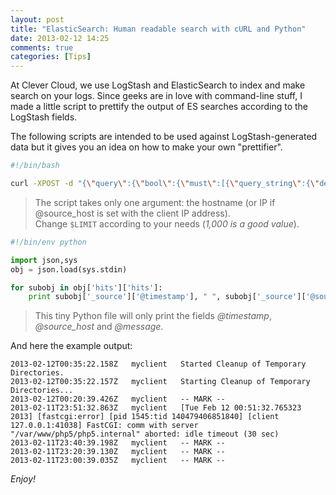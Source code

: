 ```yaml
---
layout: post
title: "ElasticSearch: Human readable search with cURL and Python"
date: 2013-02-12 14:25
comments: true
categories: [Tips]
---
```


At Clever Cloud, we use LogStash and ElasticSearch to index and make search on your logs. Since geeks are in love with command-line stuff, I made a little script to prettify the output of ES searches according to the LogStash fields.

<!-- more -->

The following scripts are intended to be used against LogStash-generated data but it gives you an idea on how to make your own "prettifier".

``` bash search.sh
#!/bin/bash

curl -XPOST -d "{\"query\":{\"bool\":{\"must\":[{\"query_string\":{\"default_field\":\"@source_host\",\"query\":\"$1\"}}],\"must_not\":[],\"should\":[]}},\"from\":0,\"size\":$LIMIT,\"sort\":[{\"@timestamp\":{\"order\":\"desc\"}}],\"facets\":{}}" http://yourelasticcluster:9200/yourindex/_search 2>/dev/null | prettify.py
```
> The script takes only one argument: the hostname (or IP if @source\_host is set with the client IP address).  
> Change `$LIMIT` according to your needs (_1,000 is a good value_).

``` python prettify.py
#!/bin/env python

import json,sys
obj = json.load(sys.stdin)

for subobj in obj['hits']['hits']:
	print subobj['_source']['@timestamp'], " ", subobj['_source']['@source_host'], " ", subobj['_source']['@message']
```

> This tiny Python file will only print the fields *@timestamp*, *@source\_host* and *@message*.

And here the example output:

```
2013-02-12T00:35:22.158Z   myclient   Started Cleanup of Temporary Directories.
2013-02-12T00:35:22.157Z   myclient   Starting Cleanup of Temporary Directories...
2013-02-12T00:20:39.426Z   myclient   -- MARK --
2013-02-11T23:51:32.863Z   myclient   [Tue Feb 12 00:51:32.765323 2013] [fastcgi:error] [pid 1545:tid 140479406851840] [client 127.0.0.1:41038] FastCGI: comm with server "/var/www/php5/php5.internal" aborted: idle timeout (30 sec)
2013-02-11T23:40:39.198Z   myclient   -- MARK --
2013-02-11T23:20:39.130Z   myclient   -- MARK --
2013-02-11T23:00:39.035Z   myclient   -- MARK --
```

_Enjoy!_
